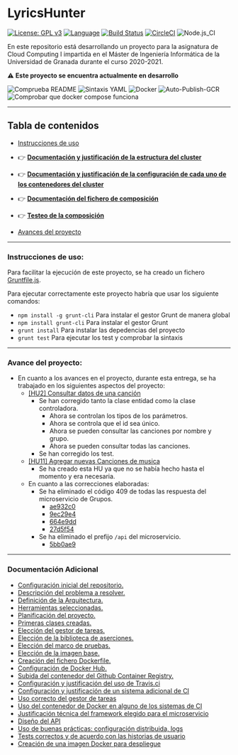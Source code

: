 # LyricsHunter

[![License: GPL v3](https://img.shields.io/badge/License-GPLv3-blue.svg)](https://www.gnu.org/licenses/gpl-3.0) [![Language](https://img.shields.io/badge/node.js%20-%2343853D.svg?&logo=node.js&logoColor=white)](https://nodejs.org/es/) [![Build Status](https://travis-ci.com/AngelValera/LyricsHunter.svg?branch=main)](https://travis-ci.com/AngelValera/LyricsHunter) [![CircleCI](https://circleci.com/gh/AngelValera/LyricsHunter.svg?style=svg)](https://circleci.com/gh/AngelValera/LyricsHunter) ![Node.js_CI](https://github.com/AngelValera/LyricsHunter/workflows/Node.js_CI/badge.svg)

En este repositorio está desarrollando un proyecto para la asignatura
de Cloud Computing I impartida en el Máster de Ingeniería Informática
de la Universidad de Granada durante el curso 2020-2021.

:warning: **Este proyecto se encuentra actualmente en desarrollo**

![Comprueba README](https://github.com/AngelValera/LyricsHunter/workflows/Comprueba%20README/badge.svg) ![Sintaxis YAML](https://github.com/AngelValera/LyricsHunter/workflows/Sintaxis%20YAML/badge.svg) ![Docker](https://github.com/AngelValera/LyricsHunter/workflows/Docker/badge.svg) ![Auto-Publish-GCR](https://github.com/AngelValera/LyricsHunter/workflows/Auto-Publish-GCR/badge.svg) ![Comprobar que docker compose funciona](https://github.com/AngelValera/LyricsHunter/workflows/Comprobar%20que%20docker%20compose%20funciona/badge.svg)

---
## Tabla de contenidos

<!-- * :point_right: **[](Doc/)** -->

* [Instrucciones de uso](#instrucciones-de-uso)
* :point_right: **[Documentación y justificación de la estructura del cluster](Doc/H6/EstructuraCluster.md)**
* :point_right: **[Documentación y justificación de la configuración de cada uno de los contenedores del cluster](Doc/H6/ConfContenedoresCluster.md)**
* :point_right: **[Documentación del fichero de composición](Doc/H6/Doc_ficheroComposicion.md)**
* :point_right: **[Testeo de la composición](Doc/H6/TesteoCluster.md)**

* [Avances del proyecto](#avance-del-proyecto)

---
### Instrucciones de uso:

Para facilitar la ejecución de este proyecto, se ha creado un fichero [Gruntfile.js](Gruntfile.js).

Para ejecutar correctamente este proyecto habría que usar los siguiente comandos:

- `npm install -g grunt-cli`  Para instalar el gestor Grunt de manera global
- `npm install grunt-cli`  Para instalar el gestor Grunt
- `grunt install` Para instalar las depedencias del proyecto
- `grunt test` Para ejecutar los test y comprobar la sintaxis

---
### Avance del proyecto:

- En cuanto a los avances en el proyecto, durante esta entrega, se ha trabajado en los siguientes aspectos del proyecto:
  - [[HU2] Consultar datos de una canción](https://github.com/AngelValera/LyricsHunter/issues/13)
    - Se han corregido tanto la clase entidad como la clase controladora.
      - Ahora se controlan los tipos de los parámetros.
      - Ahora se controla que el id sea único.
      - Ahora se pueden consultar las canciones por nombre y grupo.
      - Ahora se pueden consultar todas las canciones.
    - Se han corregido los test.
  - [[HU11] Agregar nuevas Canciones de musica](https://github.com/AngelValera/LyricsHunter/issues/73)    
    - Se ha creado esta HU ya que no se había hecho hasta el momento y era necesaria.
  - En cuanto a las correcciones elaboradas:
    - Se ha eliminado el código 409 de todas las respuesta del microservicio de Grupos.
      - [ae932c0](https://github.com/AngelValera/LyricsHunter/commit/ae932c03c5f99a12bd95f7071fd12cb8a8ac8c5a)
      - [9ec29e4](https://github.com/AngelValera/LyricsHunter/commit/9ec29e4cc5c37b6ffac9a2c073fa9972e75c3d7c)
      - [664e9dd](https://github.com/AngelValera/LyricsHunter/commit/664e9ddc2de5a895d561d7554942395cebac05ce)
      - [27d5f54](https://github.com/AngelValera/LyricsHunter/commit/27d5f548e84a17b75558f24f135fcb6b777d4f74)
    - Se ha eliminado el prefijo `/api` del microservicio.
      - [5bb0ae9](https://github.com/AngelValera/LyricsHunter/commit/5bb0ae9f4015e189932c4f9c4184ddea9fa5822c)
 
---
### Documentación Adicional

* [Configuración inicial del repositorio.](Doc/H0/Configuracion_Inicial.md)
* [Descripción del problema a resolver.](Doc//H0/Descripcion_Problema.md) 
* [Definición de la Arquitectura.](Doc/H1/Arquitectura.md)
* [Herramientas seleccionadas.](Doc/H1/Herramientas.md)
* [Planificación del proyecto.](Doc/H1/Planificacion.md)
* [Primeras clases creadas.](Doc/H1/Clases.md)
* [Elección del gestor de tareas.](Doc/H2/Eleccion_GestorTareas.md)
* [Elección de la biblioteca de aserciones.](Doc/H2/Eleccion_Bib_Aserciones.md)
* [Elección del marco de pruebas.](Doc/H2/Eleccion_MarcoPruebas.md)
* [Elección de la imagen base.](Doc/H3/Eleccion_ImagenBase.md)
* [Creación del fichero Dockerfile.](Doc/H3/Creacion_Dockerfile.md)
* [Configuración de Docker Hub.](Doc/H3/Configuracion_DockerHub.md)
* [Subida del contenedor del Github Container Registry.](Doc/H3/Configuracion_GCR.md)
* [Configuración y justificación del uso de Travis.ci](Doc/H4/justificacion_Travis.md)
* [Configuración y justificación de un sistema adicional de CI](Doc/H4/CI_Adicional.md)
* [Uso correcto del gestor de tareas](Doc/H4/correcto_Uso_GT.md)
* [Uso del contenedor de Docker en alguno de los sistemas de CI](Doc/H4/correcto_Uso_Docker.md)
* [Justificación técnica del framework elegido para el microservicio](Doc/H5/justificacionFrameworkElegido.md)
* [Diseño del API](Doc/H5/diseñoApi.md)
* [Uso de buenas prácticas: configuración distribuida, logs](Doc/H5/buenasPracticas.md)
* [Tests correctos y de acuerdo con las historias de usuario](Doc/H5/testCorrectos.md)
* [Creación de una imagen Docker para despliegue](Doc/H5/dockerDespliegue.md)

